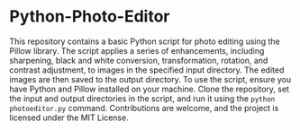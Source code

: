 # Python-Photo-Editor

This repository contains a basic Python script for photo editing using the Pillow library. The script applies a series of enhancements, including sharpening, black and white conversion, transformation, rotation, and contrast adjustment, to images in the specified input directory. The edited images are then saved to the output directory. To use the script, ensure you have Python and Pillow installed on your machine. Clone the repository, set the input and output directories in the script, and run it using the `python photoeditor.py` command. Contributions are welcome, and the project is licensed under the MIT License.